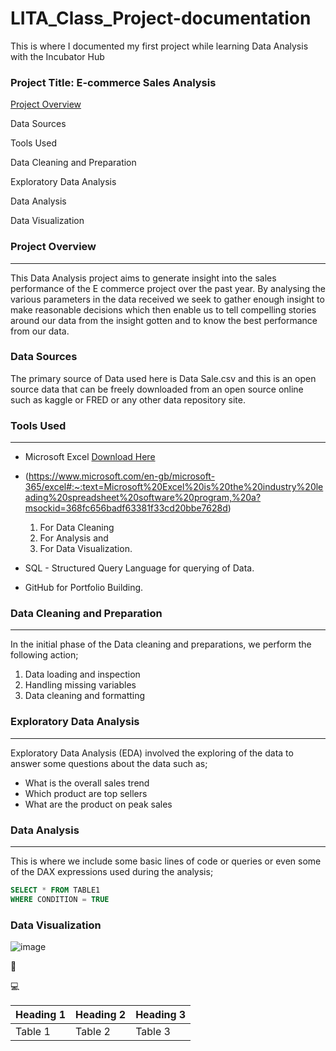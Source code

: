 

# LITA_Class_Project-documentation
This is where I documented my first project while learning Data Analysis with the Incubator Hub
### Project Title: E-commerce Sales Analysis

[Project Overview](#project-overview)

Data Sources

Tools Used

Data Cleaning and Preparation

Exploratory Data Analysis

Data Analysis

Data Visualization


### Project Overview
---
This Data Analysis project aims to generate insight into the sales performance of 
the E commerce project over the past year. By analysing the various parameters in 
the data received we seek to gather enough insight to make reasonable decisions 
which then enable us to tell compelling stories around our data from the insight 
gotten and to know the best performance from our data.

### Data Sources
The primary source of Data used here is Data Sale.csv and this is an open source data that can be freely downloaded from an open source online such as kaggle or FRED or any other data repository site.

### Tools Used
---
- Microsoft Excel [Download Here](https://www.microsoft.com)
- (https://www.microsoft.com/en-gb/microsoft-365/excel#:~:text=Microsoft%20Excel%20is%20the%20industry%20leading%20spreadsheet%20software%20program,%20a?msockid=368fc656badf63381f33cd20bbe7628d)
   1. For Data Cleaning
   2. For Analysis and
   3. For Data Visualization.
      
- SQL - Structured Query Language for querying of Data.
- GitHub for Portfolio Building.

### Data Cleaning and Preparation
---
In the initial phase of the Data cleaning and preparations, we perform the following action;
1. Data loading and inspection
2. Handling missing variables
3. Data cleaning and formatting

### Exploratory Data Analysis
---
Exploratory Data Analysis (EDA) involved the exploring of the data to answer some questions about the data such as;
- What is the overall sales trend
- Which product are top sellers
- What are the product on peak sales

### Data Analysis
---
This is where we include some basic lines of code or queries or even some of the DAX expressions used during the analysis;

```SQL
SELECT * FROM TABLE1
WHERE CONDITION = TRUE
```

### Data Visualization
![image](https://github.com/user-attachments/assets/cfedbcb1-a424-4286-9111-2e0ca213e605)


🥇



💻

|Heading 1|Heading 2|Heading 3|
|---------|---------|---------|
|Table 1|Table 2|Table 3|



